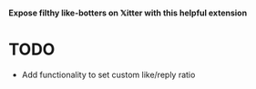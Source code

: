 #### Expose filthy like-botters on 𝕏itter with this helpful extension
# TODO
- Add functionality to set custom like/reply ratio
